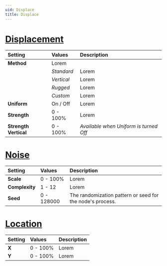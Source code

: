 ```yaml
---
uid: Displace
title: Displace
---
```


# [Displacement](#tab/tabid-a)
| Setting               | Values      | Description                                               |
| :-------------------- | :---------- | :-------------------------------------------------------- |
| **Method**            | Lorem       |
|                       | *Standard*  | Lorem                                                     |
|                       | *Vertical*  | Lorem                                                     |
|                       | *Rugged*    | Lorem                                                     |
|                       | *Custom*    | Lorem                                                     |
| **Uniform**           | On / Off    | Lorem                                                     |
| **Strength**          | 0 - 100% | Lorem                                                     |
| **Strength Vertical** | 0 - 100% | *Available when Uniform is turned Off*                    |

# [Noise](#tab/tabid-b)
| Setting               | Values      | Description                                               |
| :-------------------- | :---------- | :-------------------------------------------------------- |
| **Scale**             | 0 - 100% | Lorem                                                     |
| **Complexity**        | 1 - 12      | Lorem                                                     |
| **Seed**              | 0 - 128000  | The randomization pattern or seed for the node's process. |

# [Location](#tab/tabid-c)
| Setting               | Values      | Description                                               |
| :-------------------- | :---------- | :-------------------------------------------------------- |
| **X**                 | 0 - 100% | Lorem                                                     |
| **Y**                 | 0 - 100% | Lorem                                                     |




